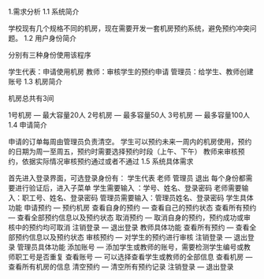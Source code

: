 1.需求分析
1.1 系统简介

学校现有几个规格不同的机房，现在需要开发一套机房预约系统，避免预约冲突问题。
1.2 用户身份简介

分别有三种身份使用该程序

学生代表：申请使用机房
教师：审核学生的预约申请
管理员：给学生、教师创建账号
1.3 机房简介

机房总共有3间

1号机房 — 最大容量20人
2号机房 — 最多容量50人
3号机房 — 最多容量100人
1.4 申请简介

申请的订单每周由管理员负责清空。
学生可以预约未来一周内的机房使用，预约的日期为周一至周五，预约时需要选择预约时段（上午、下午）
教师来审核预约，依据实际情况审核预约通过或者不通过
1.5 系统具体需求

首先进入登录界面，可选登录身份有：
    学生代表
    老师
    管理员
    退出
每个身份都需要进行验证后，进入子菜单
    学生需要输入 ：学号、姓名、登录密码
    老师需要输入：职工号、姓名、登录密码
    管理员需要输入：管理员姓名、登录密码
学生具体功能
    申请预约 — 预约机房
    查看自身的预约 — 查看自己的预约状态
    查看所有预约 — 查看全部预约信息以及预约状态
    取消预约 — 取消自身的预约，预约成功或审核中的预约均可取消
    注销登录 — 退出登录
教师具体功能
    查看所有预约 — 查看全部预约信息以及预约状态
    审核预约 — 对学生的预约进行审核
    注销登录 — 退出登录
管理员具体功能
    添加账号 — 添加学生或教师的账号，需要检测学生编号或教师职工号是否重复
    查看账号 — 可以选择查看学生或教师的全部信息
    查看机房 — 查看所有机房的信息
    清空预约 — 清空所有预约记录
    注销登录 — 退出登录
